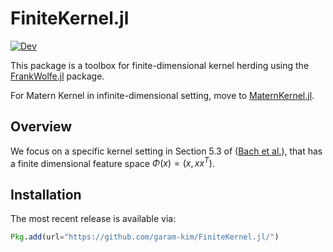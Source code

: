 # FiniteKernel.jl

[![Dev](https://img.shields.io/badge/docs-dev-blue.svg)](https://garam-kim.github.io/FiniteKernel.jl/dev/)



This package is a toolbox for finite-dimensional kernel herding using the [FrankWolfe.jl](https://github.com/ZIB-IOL/FrankWolfe.jl) package.

For Matern Kernel in infinite-dimensional setting, move to [MaternKernel.jl](https://github.com/garam-kim/MaternKernel.jl).

## Overview
We focus on a specific kernel setting in Section 5.3 of ([Bach et al.](https://icml.cc/2012/papers/683.pdf)), that has a finite dimensional feature space $\Phi(x)=(x,xx^T)$. 


## Installation

The most recent release is available via:

```julia
Pkg.add(url="https://github.com/garam-kim/FiniteKernel.jl/")
```
